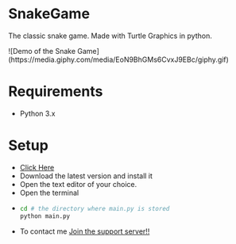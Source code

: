 # SnakeGame
<p>The classic snake game. Made with Turtle Graphics in python.</p>
![Demo of the Snake Game](https://media.giphy.com/media/EoN9BhGMs6CvxJ9EBc/giphy.gif)

# Requirements
- Python 3.x

# Setup
* [Click Here](https://python.org/downloads)
* Download the latest version and install it
* Open the text editor of your choice.
* Open the terminal
* ```bash
  cd # the directory where main.py is stored
  python main.py
  ```
* To contact me [Join the support server!!](https://discord.gg/nZTfXVkwg7 "Support Server")
